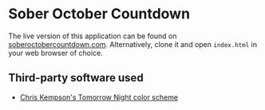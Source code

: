 # Sober October Countdown
The live version of this application can be found on [soberoctobercountdown.com](https://soberoctobercountdown.com/). Alternatively, clone it and open `index.html` in your web browser of choice.

## Third-party software used
- [Chris Kempson's Tomorrow Night color scheme](https://github.com/chriskempson/base16-tomorrow-scheme/blob/master/tomorrow-night.yaml)
